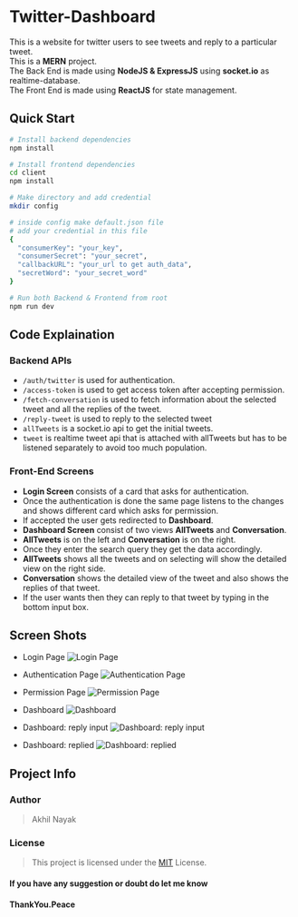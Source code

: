 # Twitter-Dashboard

This is a website for twitter users to see tweets and reply to a particular tweet.  
This is a **MERN** project.  
The Back End is made using **NodeJS & ExpressJS** using **socket.io** as realtime-database.  
The Front End is made using **ReactJS** for state management.

## Quick Start

```bash
# Install backend dependencies
npm install

# Install frontend dependencies
cd client
npm install

# Make directory and add credential
mkdir config

# inside config make default.json file
# add your credential in this file
{
  "consumerKey": "your_key",
  "consumerSecret": "your_secret",
  "callbackURL": "your_url to get auth_data",
  "secretWord": "your_secret_word"
}

# Run both Backend & Frontend from root
npm run dev
```

## Code Explaination

### Backend APIs

- `/auth/twitter` is used for authentication.
- `/access-token` is used to get access token after accepting permission.
- `/fetch-conversation` is used to fetch information about the selected tweet and all the replies of the tweet.
- `/reply-tweet` is used to reply to the selected tweet
- `allTweets` is a socket.io api to get the initial tweets.
- `tweet` is realtime tweet api that is attached with allTweets but has to be listened separately to avoid too much population.

### Front-End Screens

- **Login Screen** consists of a card that asks for authentication.
- Once the authentication is done the same page listens to the changes and shows different card which asks for permission.
- If accepted the user gets redirected to **Dashboard**.
- **Dashboard Screen** consist of two views **AllTweets** and **Conversation**.
- **AllTweets** is on the left and **Conversation** is on the right.
- Once they enter the search query they get the data accordingly.
- **AllTweets** shows all the tweets and on selecting will show the detailed view on the right side.
- **Conversation** shows the detailed view of the tweet and also shows the replies of that tweet.
- If the user wants then they can reply to that tweet by typing in the bottom input box.

## Screen Shots

- Login Page
  ![Login Page](https://res.cloudinary.com/dx0wpoeyu/image/upload/v1588647597/twitter-dashboard/WhatsApp_Image_2020-05-05_at_8.07.06_AM.jpg)

- Authentication Page
  ![Authentication Page](https://res.cloudinary.com/dx0wpoeyu/image/upload/v1588647597/twitter-dashboard/WhatsApp_Image_2020-05-05_at_8.10.02_AM.jpg)

- Permission Page
  ![Permission Page](https://res.cloudinary.com/dx0wpoeyu/image/upload/v1588647597/twitter-dashboard/WhatsApp_Image_2020-05-05_at_8.12.37_AM.jpg)

- Dashboard
  ![Dashboard](https://res.cloudinary.com/dx0wpoeyu/image/upload/v1588647597/twitter-dashboard/WhatsApp_Image_2020-05-05_at_8.16.34_AM.jpg)

- Dashboard: reply input
  ![Dashboard: reply input](https://res.cloudinary.com/dx0wpoeyu/image/upload/v1588647597/twitter-dashboard/WhatsApp_Image_2020-05-05_at_8.17.12_AM.jpg)

- Dashboard: replied
  ![Dashboard: replied](https://res.cloudinary.com/dx0wpoeyu/image/upload/v1588647597/twitter-dashboard/WhatsApp_Image_2020-05-05_at_8.17.33_AM.jpg)

## Project Info

### Author

> Akhil Nayak

### License

> This project is licensed under the [MIT](https://choosealicense.com/licenses/mit/) License.

#### If you have any suggestion or doubt do let me know

#### ThankYou.Peace
